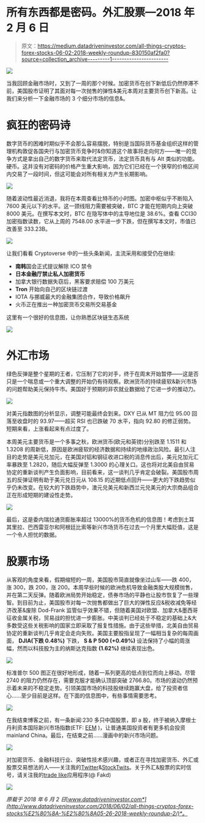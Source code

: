 # 所有东西都是密码。外汇股票—2018 年 2 月 6 日

> 原文：<https://medium.datadriveninvestor.com/all-things-cryptos-forex-stocks-06-02-2018-weekly-roundup-830150af2fa0?source=collection_archive---------1----------------------->

![](img/6a85775ee84d4b52772982ff11e325f7.png)

当我回顾金融市场时，又到了一周的那个时候。加密货币在创下新低后仍然停滞不前，美国股市证明了其面对每一次抛售的弹性&美元本周对主要货币创下新高。让我们来分析一下金融市场的 3 个细分市场的信息&。

# 疯狂的密码诗

数字货币的困难时期似乎不会那么容易摆脱，特别是当国际货币基金组织这样的管理机构敦促各国央行与加密货币竞争时&你知道这个故事将走向何方——唯一的竞争方式是拿出自己的数字货币来取代法定货币，法定货币具有与 Alt 类似的功能。硬币。这并没有对密码的价格产生重大影响，因为它们已经在一个狭窄的价格区间内交易了一段时间，但这可能会对所有相关方产生长期影响。

![](img/24056bfdc519a11d3265f0874f9e7f3e.png)

随着波动性最近消退，我将在本周查看比特币的小时图。加密中枢似乎不断陷入 7600 美元以下的水平。这一颈线阻力需要被突破，BTC 才能在短期内向上突破 8000 美元。在撰写本文时，BTC 在隐写体中的主导地位是 38.6%。查看 CCI30 加密指数读数，它从上周的 7548.00 水平进一步下跌，但在撰写本文时，市值已改善至 333.23B。

![](img/88d5b4aef40bae053cbcdc4658ae531f.png)

让我们看看 Cryptoverse 中的一些头条新闻，主流采用和接受仍在继续:

*   **南韩**国会正式提议解除 ICO 禁令
*   **日本金融厅禁止私人加密货币**
*   加拿大银行数据失窃后，黑客要求赔偿 100 万美元
*   **Tron** 开始向自己的区块链过渡
*   IOTA 与挪威最大的金融集团合作，导致价格飙升
*   火币正在推出一种加密货币交易所交易基金

这里有一个很好的信息图，让你熟悉区块链生态系统

![](img/8d259f16e9ad1d9d9eb00417b04a1702.png)

# 外汇市场

绿色反弹是整个星期的王者，它压制了它的对手，终于在周末开始暂停——这是否只是一个喘息或一个重大调整的开始仍有待观察。欧洲货币的持续疲软&新兴市场的问题帮助美元保持牛市。美国好于预期的非农就业数据给了它进一步的推动力。

![](img/16a95302e8c5569817cc8759040bcc0d.png)

对美元指数图的分析显示，调整可能最终会到来。DXY 已从 MT 阻力位 95.00 回落至收盘时的 93.97——超买 RSI 也已跌破 70 水平，指向 92.80 的修正弱势。短期来看，上涨看起来有点过度了。

本周美元主要货币是一个多事之秋，欧洲货币(欧元和英镑)分别跌至 1.1511 和 1.3208 的周新低，原因是欧洲疲软的经济数据和持续的地缘政治风险。最引人注目的走势是美元兑加元，在美国对铝和钢征收进口税的消息传出后，美元兑加元汇率暴跌至 1.2820，随后大幅反弹至 1.3000 的心理关口。这也将对北美自由贸易协定的重新谈判产生负面影响，目前看来，这一谈判几乎肯定会破裂。美国股市周五的反弹证明有助于美元兑日元从 108.15 的近期低点回升——更大的下跌趋势似乎仍未改变。在较大的下跌趋势中，澳元兑美元和新西兰元兑美元的大宗商品组合正在形成短期的建设性走势。

![](img/babc0bd1f47a6c421bddcd00b90f71bf.png)

最后，这是委内瑞拉通货膨胀率超过 13000%的货币危机的信息图！考虑到土耳其里拉、巴西雷亚尔和阿根廷比索等新兴市场货币在过去一个月里大幅贬值，这是一个令人担忧的数据。

# 股票市场

从客观的角度来看，假期缩短的一周，美国股市简直就像坐过山车——跌 400，涨 300，跌 200，涨 200。本周早些时候的欧洲危机导致金融类股大规模抛售，并在第二天反弹。随着欧洲局势开始稳定，债券市场的平静也让股市恢复了一些理智。到目前为止，美国股市对每一次抛售都做出了巨大的弹性反应&税收减免等经济改革&废除 Dod-Frank 监管似乎效果不错，但随着美国对欧盟、加拿大&墨西哥征收金属关税，贸易战的担忧进一步膨胀。中美谈判已经处于不稳定的基础上&大多数受这些关税影响的国家立即采取了报复性措施。由于这些举措，北美自由贸易协定的重新谈判几乎肯定会走向失败。美国主要股指呈现了一幅相当复杂的每周画面， **DJIA(下跌 0.48%)** 下跌， **S & P 500 (+0.49%)** 设法保持了小幅的周涨幅，然而以科技股为主的纳斯达克指数 **(1.62%)** 继续表现出色。

![](img/4ccb7c4390d21d9f5b8b1bd9e0dc8223.png)

标准普尔 500 图正在很好地形成，随着一系列更高的低点到位而向上移动。尽管 2740 的阻力仍然存在，需要克服才能确认顶部突破 2766.80。市场的波动仍然预示着未来的不稳定走势。引领美国市场的科技股继续跑赢大盘，给了投资者信心……至少目前是这样。在下面的信息图中，有些事情需要思考。

![](img/1663a887869926e4227238d3cd161876.png)

在我结束博客之前，有一条新闻:230 多只中国股票，即 a 股，终于被纳入摩根士丹利资本国际新兴市场指数(ETF: [EEM](https://email.seekingalpha.com/symbol/EEM/track?databaseid=&emailid=49058391&extra=&mailingid=20180601&messageid=wall_street_breakfast&serial=wall_street_breakfastO20180601.ed2b7d24f0d3d932ff2824337541a9ad.1527851753&type=click&userid=49058391&&&3000&&&https://seekingalpha.com/symbol/EEM?source=email_wsb&ifp=0) )，让普通美国投资者有更多机会投资 mainland China。最后，在结束之前……漫画中的新兴市场问题。

![](img/bb4de1cffdd5e4d91ca66fe993ff3239.png)

对加密货币、金融科技行业、突破性技术感兴趣，或者正在寻找加密货币、外汇或股票交易想法的人——关注我的[Twitter](https://twitter.com/trade_nut)&[StockTwits](https://stocktwits.com/trade_nut)。关于外汇&股票的实时信号，请关注我的[trade like](http://www.tradealike.com)应用程序(@ Fakd)

[![](img/92d35bdd9484aaaa4f5127452969c613.png)](http://eepurl.com/dqWBH1)

*原载于 2018 年 6 月 2 日*[*www.datadriveninvestor.com*](http://www.datadriveninvestor.com/2018/06/02/all-things-cryptos-forex-stocks%E2%80%8A-%E2%80%8A05-26-2018-weekly-roundup-2/)*。*